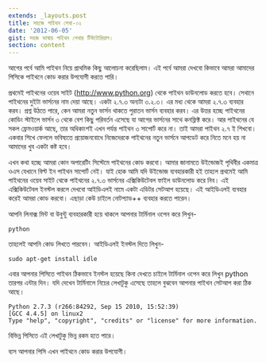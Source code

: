 ```yaml
---
extends: _layouts.post
title: সহজে পাইথন শেখা-০২
date: '2012-06-05'
gist: সহজ ভাষায় পাইথন শেখার টিউটোরিয়াল।
section: content
---
```


আগের পর্বে আমি পাইথন নিয়ে প্রাথমিক কিছু আলোচনা করেছিলাম। এই পর্বে আমরা দেখবো কিভাবে আমরা আমাদের পিসিকে পাইথনে কোড করার উপযোগী করতে পারি।

প্রথমেই পাইথনের ওয়েব সাইট (<http://www.python.org>) থেকে পাইথন ডাউনলোড করতে হবে। সেথানে পাইথনের দুইটা ভার্সনের নাম দেয়া আছে। একটা ২.৭.৩ অন্যটা ৩.২.৩। এর মধ্য থেকে আমরা ২.৭.৩ ব্যবহার করব। প্রশ্ন উঠতে পারে, কেন আমরা নতুন ভার্সন থাকতে পুরাতন ভার্সন ব্যবহার করব। এর উত্তর হচ্ছে পাইথনের কোডিং স্টাইলে ভার্সন ৩ থেকে বেশ কিছু পরিবর্তন এসেছে যা আগের ভার্সনের সাথে কনফ্লিক্ট করে। আর পাইথনের যে সকল ফ্রেমওয়ার্ক আছে, তার অধিকাংশই এখন পর্যন্ত পাইথন ৩ সাপোর্ট করে না। তাই আমরা পাইথন ২.৭ ই শিখবো। একবার শিখে ফেললে ভবিষ্যতে প্রয়োজনবোধে নিজেদেরকে পাইথনের নতুন ভার্সনে আপডেট করে নিতে মনে হয় না আমাদের খুব একটা কষ্ট হবে।

এখন কথা হচ্ছে আমরা কোন অপারেটিং সিস্টেমে পাইথনের কোড করবো। আমার জানামতে উইন্ডোজই পৃথিবীর একমাত্র ওএস যেখানে বিল্ট ইন পাইথন সাপোর্ট নেই। যাই হোক আমি যদি উইন্ডোজ ব্যবহারকারী হই তাহলে প্রথমেই আমি পাইথনের ওয়েব সাইট থেকে পাইথনের ২.৭.৩ ভার্সনের এক্সিকিউটেবল ফাইল ডাউনলোড করে নিব। এই এক্সিকিউটেবল ইনস্টল করলে দেখবো আইডিএলই নামে একটা এডিটর সেটআপ হয়েছে। এই আইডিএলই ব্যবহার করেই আমরা কোড করবো। এছাড়া কেউ চাইলে নোটপ্যাড++ ব্যবহার করতে পারেন।

আপনি লিনাক্স মিন্ট বা উবুন্টু ব্যবহারকারী হয়ে থাকলে আপনার টার্মিনাল ওপেন করে লিখুন-

```
python
```

তাহলেই আপনি কোড লিখতে পারবেন। আইডিএলই ইনস্টল দিতে লিখুন-

```
sudo apt-get install idle
```

এবার আপনার পিসিতে পাইথন ঠিকভাবে ইনস্টল হয়েছে কিনা দেখতে চাইলে টার্মিনাল ওপেন করে লিখুন python তারপর এন্টার দিন। যদি দেখেন টার্মিনালে নিচের লেখাটুকু এসেছে তাহলে বুঝবেন আপনার পাইথন সেটআপ করা ঠিক আছে।

```
Python 2.7.3 (r266:84292, Sep 15 2010, 15:52:39)
[GCC 4.4.5] on linux2
Type "help", "copyright", "credits" or "license" for more information.
```

বিভিন্ন পিসিতে এই লেখাটুকু ভিন্ন রকম হতে পারে।

ব্যস আপনার পিসি এখন পাইথনে কোড করার উপযোগী।

